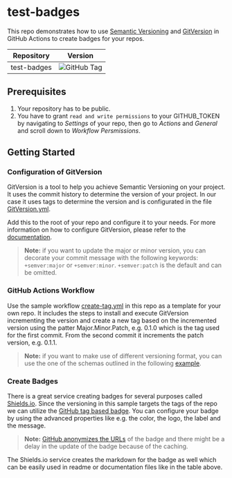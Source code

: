 # test-badges

This repo demonstrates how to use [Semantic Versioning](https://semver.org/) and [GitVersion](https://gitversion.net/) in GitHub Actions to create badges for your repos.

| Repository | Version |
| ------------- | ------------- |
| test-badges | ![GitHub Tag](https://img.shields.io/github/v/tag/bindsi/test-badges?label=version&logo=github) |

## Prerequisites

1. Your repository has to be public.
2. You have to grant `read and write permissions` to your GITHUB_TOKEN by navigating to _Settings_ of your repo, then go to _Actions_ and _General_ and scroll down to _Workflow Persmissions_.

## Getting Started

### Configuration of GitVersion

GitVersion is a tool to help you achieve Semantic Versioning on your project. It uses the commit history to determine the version of your project. In our case it uses tags to determine the version and is configurated in the file [GitVersion.yml](GitVersion.yml).

Add this to the root of your repo and configure it to your needs. For more information on how to configure GitVersion, please refer to the [documentation](https://gitversion.net/docs/).

> **Note:** if you want to update the major or minor version, you can decorate your commit message with the following keywords: `+semver:major` or `+semver:minor`. `+semver:patch` is the default and can be omitted.

### GitHub Actions Workflow

Use the sample workflow [create-tag.yml](.github/workflows/create-tag.yml) in this repo as a template for your own repo. It includes the steps to install and execute GitVersion incrementing the version and create a new tag based on the incremented version using the patter Major.Minor.Patch, e.g. 0.1.0 which is the tag used for the first commit. From the second commit it increments the patch version, e.g. 0.1.1.

> **Note:** if you want to make use of different versioning format, you can use the one of the schemas outlined in the following [example](https://github.com/GitTools/actions/blob/main/docs/examples/github/gitversion/execute/usage-examples.md#example-5).

### Create Badges

There is a great service creating badges for several purposes called [Shields.io](https://shields.io/). Since the versioning in this sample targets the tags of the repo we can utilize the [GitHub tag based badge](https://shields.io/badges/git-hub-tag).
You can configure your badge by using the advanced properties like e.g. the color, the logo, the label and the message.

> **Note:** [GitHub anonymizes the URLs](https://docs.github.com/en/authentication/keeping-your-account-and-data-secure/about-anonymized-urls) of the badge and there might be a delay in the update of the badge because of the caching.

The Shields.io service creates the markdown for the badge as well which can be easily used in readme or documentation files like in the table above.
